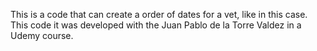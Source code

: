 This is a code that can create a order of dates for a vet, like in this case.
This code it was developed with the Juan Pablo de la Torre Valdez in a Udemy course.
